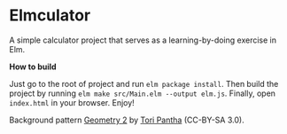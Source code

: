 Elmculator
==========

A simple calculator project that serves as a learning-by-doing exercise in Elm.

**How to build**

Just go to the root of project and run `elm package install`. Then build the
project by running `elm make src/Main.elm --output elm.js`. Finally, open
`index.html` in your browser. Enjoy!

Background pattern [Geometry 2](http://subtlepatterns.com/geometry-2/) by
[Tori Pantha](http://www.toripantha.com) (CC-BY-SA 3.0).
